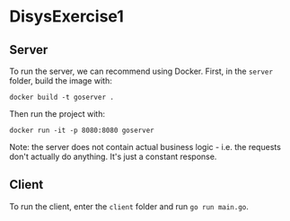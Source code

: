 # DisysExercise1
## Server
To run the server, we can recommend using Docker. First, in the `server` folder, build the image with:
```
docker build -t goserver .
```
Then run the project with:
```
docker run -it -p 8080:8080 goserver
```

Note: the server does not contain actual business logic - i.e. the requests don't actually do anything. It's just a constant response.

## Client
To run the client, enter the `client` folder and run `go run main.go`.
